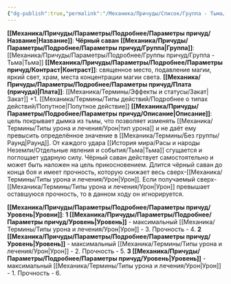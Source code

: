 ```yaml
---
{"dg-publish":true,"permalink":"/Механика/Причуды/Список/Группа - Тьма/Чёрный саван/","noteIcon":"","created":"2025-09-07T13:19:20.899+03:00","updated":"2025-09-04T08:06:55.638+03:00"}
---
```


**[[Механика/Причуды/Параметры/Подробнее/Параметры причуд/Название\|Название]]**: **Чёрный саван**
**[[Механика/Причуды/Параметры/Подробнее/Параметры причуд/Группа\|Группа]]**: [[Механика/Причуды/Параметры/Подробнее/Группы причуд/Группа - Тьма\|Тьма]] 
**[[Механика/Причуды/Параметры/Подробнее/Параметры причуд/Контраст\|Контраст]]**: священное место, подавление магии, яркий свет, храм, места концентрации магии света.
**[[Механика/Причуды/Параметры/Подробнее/Параметры причуд/Плата (причуда)\|Плата]]**: [[Механика/Термины/Эффекты и статусы/Закат\|Закат]] +1. [[Механика/Термины/Типы действий/Подробнее о типах действий/Попутное\|Попутное действие]]
**[[Механика/Причуды/Параметры/Подробнее/Параметры причуд/Описание\|Описание]]**: цель покрывает дымка из тьмы, что позволяет изменять [[Механика/Термины/Типы урона и лечения/Урон\|тип урона]] и не даёт ему превысить определённое значение в [[Механика/Термины/Без группы/Раунд\|Раунд]]. От каждого удара [[История мира/Расы и народы Неземли/Отдельные явления и события/Тьма\|Тьма]] сгущается и поглощает ударную силу. Чёрный саван действует самостоятельно и может быть наложен на цель прикосновением. Длится чёрный саван до конца боя и имеет прочность, которую снижает весь сверх-[[Механика/Термины/Типы урона и лечения/Урон\|Урон]]. Если получаемый сверх-[[Механика/Термины/Типы урона и лечения/Урон\|Урон]] превышает оставшуюся прочность, то в данном ходу он игнорируется. 


**[[Механика/Причуды/Параметры/Подробнее/Параметры причуд/Уровень\|Уровни]]**:
**1 [[Механика/Причуды/Параметры/Подробнее/Параметры причуд/Уровень\|Уровень]]** - максимальный [[Механика/Термины/Типы урона и лечения/Урон\|Урон]] - 3. Прочность - 4.
**2 [[Механика/Причуды/Параметры/Подробнее/Параметры причуд/Уровень\|Уровень]]** - максимальный [[Механика/Термины/Типы урона и лечения/Урон\|Урон]] - 2. Прочность - 5.
**3 [[Механика/Причуды/Параметры/Подробнее/Параметры причуд/Уровень\|Уровень]]** - максимальный [[Механика/Термины/Типы урона и лечения/Урон\|Урон]] - 1. Прочность - 6.